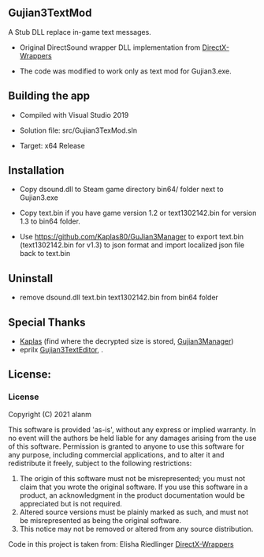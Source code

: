 ## Gujian3TextMod
A Stub DLL replace in-game text messages.

- Original DirectSound wrapper DLL implementation from [DirectX-Wrappers](https://github.com/elishacloud/DirectX-Wrappers)

- The code was modified to work only as text mod for Gujian3.exe.

## Building the app
- Compiled with Visual Studio 2019

- Solution file: src/Gujian3TexMod.sln
- Target:  x64 Release

## Installation
- Copy dsound.dll  to Steam game directory bin64/ folder next to Gujian3.exe
- Copy text.bin if you have game version 1.2 or text1302142.bin for version 1.3 to  bin64 folder.

- Use https://github.com/Kaplas80/GuJian3Manager to export text.bin (text1302142.bin for v1.3) to json format and import localized json file back to text.bin

## Uninstall
- remove dsound.dll text.bin text1302142.bin from bin64 folder


## Special Thanks
- [Kaplas](https://zenhax.com/memberlist.php?mode=viewprofile&u=5785) (find where the decrypted size is stored, [Gujian3Manager](https://github.com/Kaplas80/GuJian3Manager))
- eprilx [Gujian3TextEditor](https://github.com/eprilx/Gujian3TextEditor), .

## License:  
### License

Copyright (C) 2021 alanm

This software is  provided 'as-is', without any express  or implied  warranty. In no event will the
authors be held liable for any damages arising from the use of this software.
Permission  is granted  to anyone  to use  this software  for  any  purpose,  including  commercial
applications, and to alter it and redistribute it freely, subject to the following restrictions:

   1. The origin of this software must not be misrepresented; you must not claim that you  wrote the
      original  software. If you use this  software  in a product, an  acknowledgment in the product
      documentation would be appreciated but is not required.
   2. Altered source versions must  be plainly  marked as such, and  must not be  misrepresented  as
      being the original software.
   3. This notice may not be removed or altered from any source distribution.

Code in this project is taken from:
Elisha Riedlinger [DirectX-Wrappers](https://github.com/elishacloud/DirectX-Wrappers)
